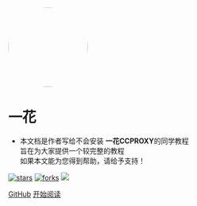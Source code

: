 <img width="160px" style="border-radius: 50%" bor src="https://thirdqq.qlogo.cn/g?b=sdk&k=cmhpnU25c4TPQsOLcIzMRg&kti=ZFytaQAAAAE&s=140&t=1629393276">

# **一花**

- 本文档是作者写给不会安装 **一花CCPROXY**的同学教程<br>旨在为大家提供一个较完整的教程<br>如果本文能为您得到帮助，请给予支持！


[![stars](https://badgen.net/github/stars/yeuxuan/ccproxy_kami?color=4ab8a1)](https://github.com/yeuxuan/ccproxy_kami)
[![forks](https://badgen.net/github/forks/yeuxuan/ccproxy_kami?color=4ab8a1)](https://github.com/yeuxuan/ccproxy_kami)
![](https://img.shields.io/badge/%E6%91%B8%E9%B1%BC-%E7%A8%8B%E5%BA%8F%E5%91%98-green)

[GitHub](https://github.com/yeuxuan/ccproxy_kami)
[开始阅读](?id=中文文档)
